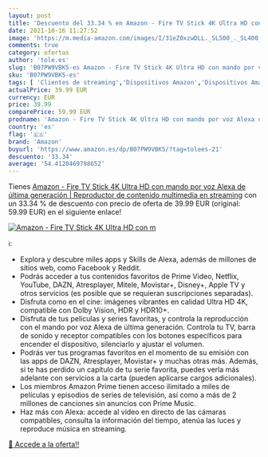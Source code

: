 ```yaml
---
layout: post
title: 'Descuento del 33.34 % en Amazon - Fire TV Stick 4K Ultra HD con m'
date: 2021-10-16 11:27:52
image: 'https://m.media-amazon.com/images/I/31eZ0xzwDLL._SL500_._SL400_.jpg'
comments: true
category: ofertas
author: 'tole.es'
slug: 'B07PW9VBK5-es Amazon - Fire TV Stick 4K Ultra HD con mando por voz Alexa...'
sku: 'B07PW9VBK5-es'
tags: [ 'Clientes de streaming','Dispositivos Amazon','Dispositivos Amazon y Accesorios','Dispositivos para el streaming','Dispositivos para streaming','Electrónica','Equipos de audio y Hi-Fi','Fire TV','Servidores multimedia','alexa','amazon', ]
actualPrice: 39.99 EUR
currency: EUR
price: 39.99
comparePrice: 59.99 EUR
prodname: 'Amazon - Fire TV Stick 4K Ultra HD con mando por voz Alexa de última generación | Reproductor de contenido multimedia en streaming'
country: 'es'
flag: '🇪🇸'
brand: 'Amazon'
buyurl: 'https://www.amazon.es/dp/B07PW9VBK5/?tag=tolees-21'
descuento: '33.34'
average: '54.4120469798652'
---
```


Tienes [Amazon - Fire TV Stick 4K Ultra HD con mando por voz Alexa de última generación | Reproductor de contenido multimedia en streaming](https://www.amazon.es/dp/B07PW9VBK5/?tag=tolees-21) con un 33.34 % de descuento con precio de oferta de 39.99 EUR (original: 59.99 EUR) en el siguiente enlace!

[![Amazon - Fire TV Stick 4K Ultra HD con m](https://m.media-amazon.com/images/I/31eZ0xzwDLL._SL500_._SL400_.jpg)](https://www.amazon.es/dp/B07PW9VBK5/?tag=tolees-21)

ℹ️:

- Explora y descubre miles apps y Skills de Alexa, además de millones de sitios web, como Facebook y Reddit.
- Podrás acceder a tus contenidos favoritos de Prime Video, Netflix, YouTube, DAZN, Atresplayer, Mitele, Movistar+, Disney+, Apple TV y otros servicios (es posible que se requieran suscripciones separadas).
- Disfruta como en el cine: imágenes vibrantes en calidad Ultra HD 4K, compatible con Dolby Vision, HDR y HDR10+.
- Disfruta de tus películas y series favoritas, y controla la reproducción con el mando por voz Alexa de última generación. Controla tu TV, barra de sonido y receptor compatibles con los botones específicos para encender el dispositivo, silenciarlo y ajustar el volumen.
- Podrás ver tus programas favoritos en el momento de su emisión con las apps de DAZN, Atresplayer, Movistar+ y muchas otras más. Además, si te has perdido un capítulo de tu serie favorita, puedes verla más adelante con servicios a la carta (pueden aplicarse cargos adicionales).
- Los miembros Amazon Prime tienen acceso ilimitado a miles de películas y episodios de series de televisión, así como a más de 2 millones de canciones sin anuncios con Prime Music.
- Haz más con Alexa: accede al vídeo en directo de las cámaras compatibles, consulta la información del tiempo, atenúa las luces y reproduce música en streaming.

[🛒 Accede a la oferta!!](https://www.amazon.es/dp/B07PW9VBK5/?tag=tolees-21)
